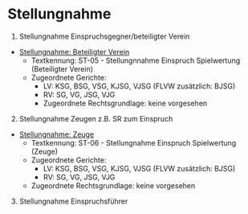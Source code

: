 # Stellungnahme

1. Stellungnahme Einspruchsgegner/beteiligter Verein 
- [Stellungnahme: Beteiligter Verein](../texte/st/ST-05.md)  
	- Textkennung: ST-05 - Stellungnnahme Einspruch Spielwertung (Beteiligter Verein)  
	- Zugeordnete Gerichte: 
		- LV: KSG, BSG, VSG, KJSG, VJSG (FLVW zusätzlich: BJSG) 
		- RV: SG, VG, JSG, VJG  
		- Zugeordnete Rechtsgrundlage: keine vorgesehen  

2. Stellungnahme Zeugen z.B. SR zum Einspruch  
- [Stellungnahme: Zeuge](../texte/st/ST-06.md)  
	- Textkennung: ST-06 - Stellungnahme Einspruch Spielwertung (Zeuge)  
	- Zugeordnete Gerichte: 
		- LV: KSG, BSG, VSG, KJSG, VJSG (FLVW zusätzlich: BJSG) 
		- RV: SG, VG, JSG, VJG  
	- Zugeordnete Rechtsgrundlage: keine vorgesehen  

3. Stellungnahme Einspruchsführer  
<!--
- [Stellungnahme: Beteiligter Verein](../texte/st/ST_07.md)  
	- Textkennung: ST-07 - Stellungnahme Einspruch Spielwertung (Zeuge)  
	- Zugeordnete Gerichte: 
		- LV: KSG, BSG, VSG, KJSG, VJSG (FLVW zusätzlich: BJSG) 
		- RV: SG, VG, JSG, VJG  
	- Zugeordnete Rechtsgrundlage: keine vorgesehen  
-->